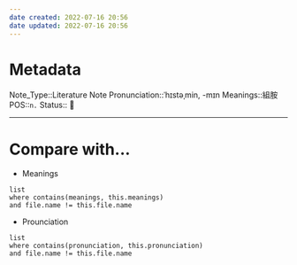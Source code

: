 ```yaml
---
date created: 2022-07-16 20:56
date updated: 2022-07-16 20:56
---
```


# Metadata

Note_Type::Literature Note
Pronunciation::ˈhɪstəˌmin, -mɪn
Meanings::組胺
POS::`n.`
Status:: 👶

---

# Compare with...

- Meanings

```dataview
list
where contains(meanings, this.meanings)
and file.name != this.file.name
```

- Prounciation

```dataview
list
where contains(pronunciation, this.pronunciation)
and file.name != this.file.name
```

